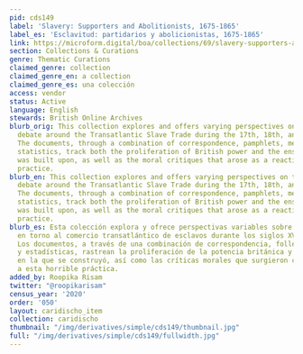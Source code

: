 ```yaml
---
pid: cds149
label: 'Slavery: Supporters and Abolitionists, 1675-1865'
label_es: 'Esclavitud: partidarios y abolicionistas, 1675-1865'
link: https://microform.digital/boa/collections/69/slavery-supporters-and-abolitionists-1675-1865
section: Collections & Curations
genre: Thematic Curations
claimed_genre: collection
claimed_genre_en: a collection
claimed_genre_es: una colección
access: vendor
status: Active
language: English
stewards: British Online Archives
blurb_orig: This collection explores and offers varying perspectives on the explosive
  debate around the Transatlantic Slave Trade during the 17th, 18th, and 19th centuries.
  The documents, through a combination of correspondence, pamphlets, memoirs, and
  statistics, track both the proliferation of British power and the enslavement it
  was built upon, as well as the moral critiques that arose as a reaction to the horrific
  practice.
blurb_en: This collection explores and offers varying perspectives on the explosive
  debate around the Transatlantic Slave Trade during the 17th, 18th, and 19th centuries.
  The documents, through a combination of correspondence, pamphlets, memoirs, and
  statistics, track both the proliferation of British power and the enslavement it
  was built upon, as well as the moral critiques that arose as a reaction to the horrific
  practice.
blurb_es: Esta colección explora y ofrece perspectivas variables sobre el debate explosivo
  en torno al comercio transatlántico de esclavos durante los siglos XVIII y XIX.
  Los documentos, a través de una combinación de correspondencia, folletos, memorias
  y estadísticas, rastrean la proliferación de la potencia británica y la esclavitud
  en la que se construyó, así como las críticas morales que surgieron como una reacción
  a esta horrible práctica.
added_by: Roopika Risam
twitter: "@roopikarisam"
census_year: '2020'
order: '050'
layout: caridischo_item
collection: caridischo
thumbnail: "/img/derivatives/simple/cds149/thumbnail.jpg"
full: "/img/derivatives/simple/cds149/fullwidth.jpg"
---
```

